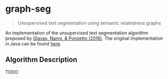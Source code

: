 # graph-seg

> Unsupervised text segmentation using semantic relatedness graphs

An implementation of the unsupervised text segmentation algorithm proposed by [Glavas, Nanni, & Ponzetto (2016)](https://www.aclweb.org/anthology/S16-2016.pdf). The original implementation in Java can be found [here](https://bitbucket.org/gg42554/graphseg/src/master/).

## Algorithm Description

TODO
